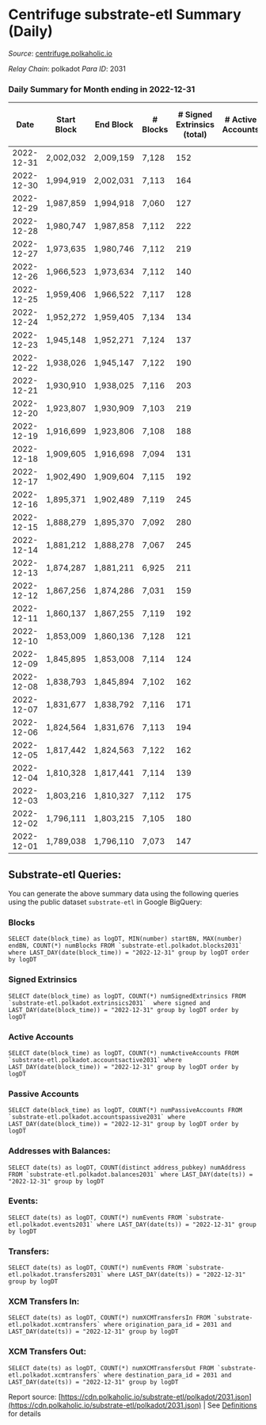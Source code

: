 # Centrifuge substrate-etl Summary (Daily)

_Source_: [centrifuge.polkaholic.io](https://centrifuge.polkaholic.io)

*Relay Chain*: polkadot
*Para ID*: 2031



### Daily Summary for Month ending in 2022-12-31


| Date | Start Block | End Block | # Blocks | # Signed Extrinsics (total) | # Active Accounts | # Passive | # New | # Addresses with Balances | # Events | # Transfers | # XCM Transfers In | # XCM Transfers Out | Issues | 
| ---- | ----------- | --------- | -------- | --------------------------- | ----------------- | --------- | ----- | ------------------------- | -------- | ----------- | ------------------ | ------------------- | ------ |
| 2022-12-31 | 2,002,032 | 2,009,159 | 7,128 | 152 |  |  |  | 43,855 | 15,352 | 101  |   |   |  |
| 2022-12-30 | 1,994,919 | 2,002,031 | 7,113 | 164 |  |  |  | 43,851 | 15,424 | 120  |   |   |  |
| 2022-12-29 | 1,987,859 | 1,994,918 | 7,060 | 127 |  |  |  | 43,843 | 15,050 | 94  |   |   |  |
| 2022-12-28 | 1,980,747 | 1,987,858 | 7,112 | 222 |  |  |  | 43,839 | 15,845 | 185  |   |   |  |
| 2022-12-27 | 1,973,635 | 1,980,746 | 7,112 | 219 |  |  |  | 43,829 | 15,826 | 169  |   |   |  |
| 2022-12-26 | 1,966,523 | 1,973,634 | 7,112 | 140 |  |  |  | 43,824 | 15,258 | 98  |   |   |  |
| 2022-12-25 | 1,959,406 | 1,966,522 | 7,117 | 128 |  |  |  | 43,819 | 15,173 | 96  |   |   |  |
| 2022-12-24 | 1,952,272 | 1,959,405 | 7,134 | 134 |  |  |  | 43,813 | 15,238 | 92  |   |   |  |
| 2022-12-23 | 1,945,148 | 1,952,271 | 7,124 | 137 |  |  |  | 43,806 | 15,243 | 95  |   |   |  |
| 2022-12-22 | 1,938,026 | 1,945,147 | 7,122 | 190 |  |  |  | 43,808 | 15,674 | 132  |   |   |  |
| 2022-12-21 | 1,930,910 | 1,938,025 | 7,116 | 203 |  |  |  | 43,794 | 15,721 | 137  |   |   |  |
| 2022-12-20 | 1,923,807 | 1,930,909 | 7,103 | 219 |  |  |  | 43,787 | 15,804 | 157  |   |   |  |
| 2022-12-19 | 1,916,699 | 1,923,806 | 7,108 | 188 |  |  |  | 43,775 | 15,585 | 139  |   |   |  |
| 2022-12-18 | 1,909,605 | 1,916,698 | 7,094 | 131 |  |  |  | 43,767 | 15,155 | 104  |   |   |  |
| 2022-12-17 | 1,902,490 | 1,909,604 | 7,115 | 192 |  |  |  | 43,761 | 15,651 | 141  |   |   |  |
| 2022-12-16 | 1,895,371 | 1,902,489 | 7,119 | 245 |  |  |  | 43,751 | 15,991 | 189  |   |   |  |
| 2022-12-15 | 1,888,279 | 1,895,370 | 7,092 | 280 |  |  |  | 43,744 | 16,250 | 214  |   |   |  |
| 2022-12-14 | 1,881,212 | 1,888,278 | 7,067 | 245 |  |  |  | 43,732 | 15,907 | 179  |   |   |  |
| 2022-12-13 | 1,874,287 | 1,881,211 | 6,925 | 211 |  |  |  |  | 15,396 | 145  |   |   |  |
| 2022-12-12 | 1,867,256 | 1,874,286 | 7,031 | 159 |  |  |  | 43,718 | 15,244 | 115  |   |   |  |
| 2022-12-11 | 1,860,137 | 1,867,255 | 7,119 | 192 |  |  |  | 43,713 | 15,639 | 138  |   |   |  |
| 2022-12-10 | 1,853,009 | 1,860,136 | 7,128 | 121 |  |  |  | 43,702 | 15,142 | 90  |   |   |  |
| 2022-12-09 | 1,845,895 | 1,853,008 | 7,114 | 124 |  |  |  | 43,699 | 15,119 | 89  |   |   |  |
| 2022-12-08 | 1,838,793 | 1,845,894 | 7,102 | 162 |  |  |  | 43,696 | 15,420 | 116  |   |   |  |
| 2022-12-07 | 1,831,677 | 1,838,792 | 7,116 | 171 |  |  |  | 43,692 | 15,499 | 124  |   |   |  |
| 2022-12-06 | 1,824,564 | 1,831,676 | 7,113 | 194 |  |  |  | 43,691 | 15,691 | 148  |   |   |  |
| 2022-12-05 | 1,817,442 | 1,824,563 | 7,122 | 162 |  |  |  | 43,687 | 15,455 | 123  |   |   |  |
| 2022-12-04 | 1,810,328 | 1,817,441 | 7,114 | 139 |  |  |  | 43,675 | 15,268 | 104  |   |   |  |
| 2022-12-03 | 1,803,216 | 1,810,327 | 7,112 | 175 |  |  |  | 43,670 | 15,515 | 119  |   |   |  |
| 2022-12-02 | 1,796,111 | 1,803,215 | 7,105 | 180 |  |  |  | 43,661 | 15,569 | 139  |   |   |  |
| 2022-12-01 | 1,789,038 | 1,796,110 | 7,073 | 147 |  |  |  | 43,655 | 15,227 | 121  |   |   |  |

## Substrate-etl Queries:
You can generate the above summary data using the following queries using the public dataset `substrate-etl` in Google BigQuery:


### Blocks
```
SELECT date(block_time) as logDT, MIN(number) startBN, MAX(number) endBN, COUNT(*) numBlocks FROM `substrate-etl.polkadot.blocks2031`  where LAST_DAY(date(block_time)) = "2022-12-31" group by logDT order by logDT
```


### Signed Extrinsics
```
SELECT date(block_time) as logDT, COUNT(*) numSignedExtrinsics FROM `substrate-etl.polkadot.extrinsics2031`  where signed and LAST_DAY(date(block_time)) = "2022-12-31" group by logDT order by logDT
```


### Active Accounts
```
SELECT date(block_time) as logDT, COUNT(*) numActiveAccounts FROM `substrate-etl.polkadot.accountsactive2031` where LAST_DAY(date(block_time)) = "2022-12-31" group by logDT order by logDT
```


### Passive Accounts
```
SELECT date(block_time) as logDT, COUNT(*) numPassiveAccounts FROM `substrate-etl.polkadot.accountspassive2031` where LAST_DAY(date(block_time)) = "2022-12-31" group by logDT order by logDT
```


### Addresses with Balances:
```
SELECT date(ts) as logDT, COUNT(distinct address_pubkey) numAddress FROM `substrate-etl.polkadot.balances2031` where LAST_DAY(date(ts)) = "2022-12-31" group by logDT
```


### Events:
```
SELECT date(ts) as logDT, COUNT(*) numEvents FROM `substrate-etl.polkadot.events2031` where LAST_DAY(date(ts)) = "2022-12-31" group by logDT
```


### Transfers:
```
SELECT date(ts) as logDT, COUNT(*) numEvents FROM `substrate-etl.polkadot.transfers2031` where LAST_DAY(date(ts)) = "2022-12-31" group by logDT
```


### XCM Transfers In:
```
SELECT date(ts) as logDT, COUNT(*) numXCMTransfersIn FROM `substrate-etl.polkadot.xcmtransfers` where origination_para_id = 2031 and LAST_DAY(date(ts)) = "2022-12-31" group by logDT
```


### XCM Transfers Out:
```
SELECT date(ts) as logDT, COUNT(*) numXCMTransfersOut FROM `substrate-etl.polkadot.xcmtransfers` where destination_para_id = 2031 and LAST_DAY(date(ts)) = "2022-12-31" group by logDT
```



Report source: [https://cdn.polkaholic.io/substrate-etl/polkadot/2031.json](https://cdn.polkaholic.io/substrate-etl/polkadot/2031.json) | See [Definitions](/DEFINITIONS.md) for details
